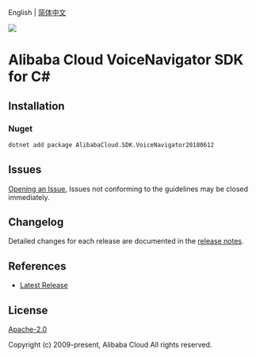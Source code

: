 English | [简体中文](README-CN.md)

![](https://aliyunsdk-pages.alicdn.com/icons/AlibabaCloud.svg)

# Alibaba Cloud VoiceNavigator SDK for C#

## Installation

### Nuget

```bash
dotnet add package AlibabaCloud.SDK.VoiceNavigator20180612
```

## Issues

[Opening an Issue](https://github.com/aliyun/alibabacloud-csharp-sdk/issues/new), Issues not conforming to the guidelines may be closed immediately.

## Changelog

Detailed changes for each release are documented in the [release notes](./ChangeLog.md).

## References

* [Latest Release](https://github.com/aliyun/alibabacloud-csharp-sdk/)

## License

[Apache-2.0](http://www.apache.org/licenses/LICENSE-2.0)

Copyright (c) 2009-present, Alibaba Cloud All rights reserved.
